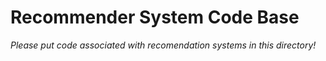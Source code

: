 Recommender System Code Base
===

*Please put code associated with recomendation systems in this directory!*
